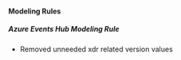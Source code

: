 
#### Modeling Rules
##### Azure Events Hub Modeling Rule
- Removed unneeded xdr related version values
